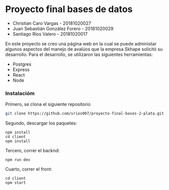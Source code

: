 # Proyecto final bases de datos

* Christian Caro Vargas - 20181020027
* Juan Sebastián González Forero - 20181020029
* Santiago Ríos Valero - 20181020017

En este proyecto se creo una página web en la cual se puede administar algunos aspectos del manejo de avalúos que la empresa Skhape solicitó su desarrollo. Para el desarrollo, se utilizaron las siguientes herramientas:

* Postgres
* Express
* React
* Node

### Instalacióm

Primero, se clona el siguiente repositorio

```bash
git clone https://github.com/srios007/proyecto-final-bases-2-plata.git
```

Segundo, descargar los paquetes: 

```
npm install
cd client
npm install
```
Tercero, correr el backnd:

```
npm run dev
```
Cuarto, correr el front:

```
cd client
npm start
```
